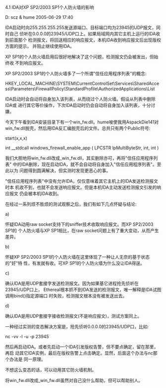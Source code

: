 4.1 IDA对XP SP2/2003 SP1个人防火墙的影响

D: scz & hume 2005-06-29 17:40

IDA启动时向255.255.255.255发送源端口、目标端口均为23945的UDP报文，同时自己
侦听在0.0.0.0的23945/UDP口上。如果局域网内其它主机上运行的IDA收到前面那个
检测报文，将回送相应的响应报文，本机IDA收到响应报文后出现版权方面的提示，
并阻止继续使用IDA。

XP SP1的个人防火墙启用后很好地解决了这个问题，检测报文仍会被发出，但始终收
不到响应报文。

XP SP2/2003 SP1的个人防火墙多了一个所谓"信任应用程序列表"的概念:

HKEY_LOCAL_MACHINE\SYSTEM\CurrentControlSet\Services\SharedAccess\Parameters\FirewallPolicy\StandardProfile\AuthorizedApplications\List

IDA启动时会自动将自身加入该列表，从而绕过个人防火墙。假设从列表中删除IDA或
进行其它等价操作，下次IDA启动时仍会自动将自身加入该列表，十分讨嫌。

今天下午看到IDA安装目录下有一个win_fw.dll。hume唆使我用AspackDie141对
win_fw.dll脱壳，然后用IDA反汇编脱壳后的文件。总共只有两个Public符号:

start(x,x,x)

int __stdcall windows_firewall_enable_app
(
    LPCSTR  lpMultiByteStr,
    int,
    int
)

我们大胆地将win_fw.dll改成_win_fw.dll，其实删除亦可，再将"信任应用程序列表"
中的IDA删除，现在启动IDA，就不会自动将自身加入"信任应用程序列表"。至此以为
问题得到圆满解决，但实测时发现更恶心的事。

"信任应用程序列表"中没有允许IDA，仅仅意味着其它主机上的IDA发送检测报文时本
机收不到，也就不会发送响应报文。但是本机IDA主动发送检测报文引发的响应报文
仍会被本机IDA收到。

在经过一系列烦不胜烦的测试观察之后，我们有如下几点怀疑与结论:

a)

怀疑IDA动用raw socket支持下的sniffer技术收取响应报文。而XP SP2/2003 SP1的
个人防火墙与XP SP1相比，在raw socket问题上有了重大变动，从而产生差异。

b)

怀疑XP SP2/2003 SP1的个人防火墙在这里体现了一种让人无奈的基于状态的"好"特
性，有发就有收。可XP SP1的个人防火墙为什么没让IDA得逞。

c)

确认IDA是用UDP套接字发送检测报文。因为如果基它进程抢先侦听在23945/UDP口上，
Ethereal根本抓不到IDA发送的检测报文，唯一解释是IDA试图调用bind()指定源端口
时失败，检测报文根本没有被发送出去。

d)

确认IDA是用UDP套接字接收检测报文(不是响应报文)，测试方案同上。

一种经过实测的变态解决方案是，抢先侦听0.0.0.0的23945/UDP口，比如:

nc -vv -l -u -p 23945

然后再启动IDA。或者先启动一个IDA引发版权告警，但不要点确定，留在那里，再启
动其它IDA实例，最后在版权告警上点击确定。显然，后面这个办法与nc那个办法是
同一原理。

不想这么变态的话，可以动用其它防火墙机制。

将win_fw.dll改成_win_fw.dll虽然对自己没什么帮助，但可以帮助别人。